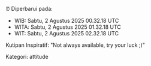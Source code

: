 ⏰ Diperbarui pada:
- WIB: Sabtu, 2 Agustus 2025 00.32.18 UTC
- WITA: Sabtu, 2 Agustus 2025 01.32.18 UTC
- WIT: Sabtu, 2 Agustus 2025 02.32.18 UTC

Kutipan Inspiratif:
"Not always available, try your luck ;)"


Kategori: attitude

